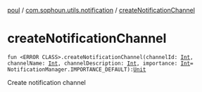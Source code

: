[poul](../index.md) / [com.sophoun.utils.notification](index.md) / [createNotificationChannel](./create-notification-channel.md)

# createNotificationChannel

`fun <ERROR CLASS>.createNotificationChannel(channelId: `[`Int`](https://kotlinlang.org/api/latest/jvm/stdlib/kotlin/-int/index.html)`, channelName: `[`Int`](https://kotlinlang.org/api/latest/jvm/stdlib/kotlin/-int/index.html)`, channelDescription: `[`Int`](https://kotlinlang.org/api/latest/jvm/stdlib/kotlin/-int/index.html)`, importance: `[`Int`](https://kotlinlang.org/api/latest/jvm/stdlib/kotlin/-int/index.html)` = NotificationManager.IMPORTANCE_DEFAULT): `[`Unit`](https://kotlinlang.org/api/latest/jvm/stdlib/kotlin/-unit/index.html)

Create notification channel

